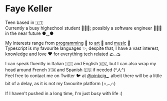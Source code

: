 # Faye Keller
Teen based in 🇮🇹  
Currently a busy highschool student 👩🏻‍🎓; possibly a software engineer 👩🏻‍💻 in the near future ●‿●

My interests range from [programming](https://github.com/pinkcig?tab=repositories) 🔧 to [art](https://www.pinterest.it/fayekllr/) 🎨 and [music](https://open.spotify.com/user/6kn5js3ss582nn47rqugdejqv) 🎵  
Typescript is my favourite languages ✨; despite that, I have a vast interest, knowledge and love ♥ for everything tech related ≧◡≦

I can speak fluently in Italian 🇮🇹 and English 🇺🇸, but I can also wrap my head around French 🇫🇷 and Spanish 🇪🇸 if needed (^人^)  
Feel free to contact me on Twitter 🐦 at [@pinkcig_](https://twitter.com/pinkcig_), albeit there will be a little bit of a delay, as it is not my favourite platform (∩︵∩)

If I haven't pushed in a long time, I'm just busy with life :)